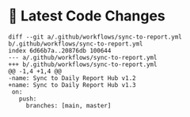 # 🔄 Latest Code Changes

    diff --git a/.github/workflows/sync-to-report.yml b/.github/workflows/sync-to-report.yml
    index 6d66b7a..20876db 100644
    --- a/.github/workflows/sync-to-report.yml
    +++ b/.github/workflows/sync-to-report.yml
    @@ -1,4 +1,4 @@
    -name: Sync to Daily Report Hub v1.2
    +name: Sync to Daily Report Hub v1.3
     on:
       push:
         branches: [main, master]
